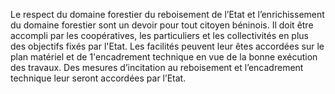 Le respect du domaine forestier du reboisement de l’Etat et l’enrichissement du domaine forestier sont un devoir pour tout citoyen béninois. Il doit être accompli par les coopératives, les particuliers et les collectivités en plus des objectifs fixés par l'Etat.
Les facilités peuvent leur êtes accordées sur le plan matériel et de 1'encadrement technique en vue de la bonne exécution des travaux. Des mesures d’incitation au reboisement et l’encadrement technique leur seront accordées par l’Etat.
